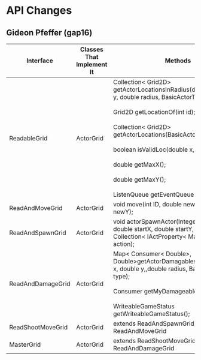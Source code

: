 # API Changes

## Gideon Pfeffer (gap16)

| Interface         | Classes That Implement It | Methods                                                                                                                                                                                                                                                                                                       |
|-------------------|---------------------------|---------------------------------------------------------------------------------------------------------------------------------------------------------------------------------------------------------------------------------------------------------------------------------------------------------------|
| ReadableGrid      | ActorGrid                 | Collection< Grid2D> getActorLocationsInRadius(double x, double y, double radius, BasicActorType type);  <br><br> Grid2D getLocationOf(int id); <br><br> Collection< Grid2D> getActorLocations(BasicActorType type); <br><br> boolean isValidLoc(double x, double y); <br><br> double getMaxX(); <br><br> double getMaxY(); <br><br> ListenQueue getEventQueue(); |
| ReadAndMoveGrid   | ActorGrid                 | void move(int ID, double newX, double newY);                                                                                                                                                                                                                                            |
| ReadAndSpawnGrid  | ActorGrid                 | void actorSpawnActor(Integer actorType, double startX, double startY, Consumer< Collection< IActProperty< MasterGrid>>> action);                                                                                                                                                                                               |
| ReadAndDamageGrid | ActorGrid                 | Map< Consumer< Double>, Double>getActorDamagablesInRadius(double x, double y,,double radius, BasicActorType type); <br><br> Consumer getMyDamageable(int actorID); <br><br> WriteableGameStatus getWriteableGameStatus();                                                                                                    |
| ReadShootMoveGrid | ActorGrid                 | extends ReadAndSpawnGrid, ReadAndMoveGrid                                                                                                                                                                                                                                               |
| MasterGrid        | ActorGrid                 | extends ReadShootMoveGrid, ReadAndDamageGrid                                                                                                                                                                                                                                            |